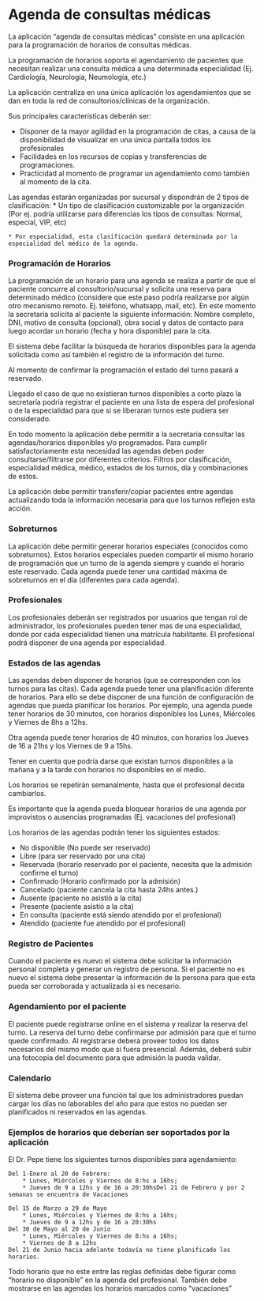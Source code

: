 # Agenda de consultas médicas

La aplicación “agenda de consultas médicas” consiste en una aplicación para la programación de horarios de
consultas médicas.

La programación de horarios soporta el agendamiento de pacientes que necesitan realizar una consulta médica
a una determinada especialidad (Ej. Cardiología, Neurología, Neumología, etc.)

La aplicación centraliza en una única aplicación los agendamientos que se dan en toda la red de
consultorios/clínicas de la organización.

Sus principales características deberán ser:

- Disponer de la mayor agilidad en la programación de citas, a causa de la disponibilidad de visualizar en una única pantalla todos los profesionales
- Facilidades en los recursos de copias y transferencias de programaciones.
- Practicidad al momento de programar un agendamiento como también al momento de la cita.

Las agendas estarán organizadas por sucursal y dispondrán de 2 tipos de clasificación: \* Un tipo de clasificación customizable por la organización (Por ej. podría utilizarse para diferencias
los tipos de consultas: Normal, especial, VIP, etc)

    * Por especialidad, esta clasificación quedará determinada por la especialidad del médico de la agenda.

### Programación de Horarios

La programación de un horario para una agenda se realiza a partir de que el paciente concurre al
consultorio/sucursal y solicita una reserva para determinado médico (considere que este paso podría realizarse por algún otro mecanismo remoto. Ej. teléfono, whatsapp, mail, etc). En este momento la secretaria solicita al paciente la siguiente información: Nombre completo, DNI, motivo de consulta (opcional), obra social y datos de contacto para luego acordar un horario (fecha y hora disponible) para la cita.

El sistema debe facilitar la búsqueda de horarios disponibles para la agenda solicitada como así también el registro de la información del turno.

Al momento de confirmar la programación el estado del turno pasará a reservado.

Llegado el caso de que no existieran turnos disponibles a corto plazo la secretaría podría registrar el paciente en una lista de espera del profesional o de la especialidad para que si se liberaran turnos este pudiera ser
considerado.

En todo momento la aplicación debe permitir a la secretaria consultar las agendas/horarios disponibles y/o programados. Para cumplir satisfactoriamente esta necesidad las agendas deben poder consultarse/filtrarse por diferentes criterios.
Filtros por clasificación, especialidad médica, médico, estados de los turnos, día y combinaciones de estos.

La aplicación debe permitir transferir/copiar pacientes entre agendas actualizando toda la información necesaria para que los turnos reflejen esta acción.

### Sobreturnos

La aplicación debe permitir generar horarios especiales (conocidos como sobreturnos). Estos horarios
especiales pueden compartir el mismo horario de programación que un turno de la agenda siempre y cuando
el horario este reservado. Cada agenda puede tener una cantidad máxima de sobreturnos en el día (diferentes
para cada agenda).

### Profesionales

Los profesionales deberán ser registrados por usuarios que tengan rol de administrador, los profesionales
pueden tener mas de una especialidad, donde por cada especialidad tienen una matrícula habilitante. El
profesional podrá disponer de una agenda por especialidad.

### Estados de las agendas

Las agendas deben disponer de horarios (que se corresponden con los turnos para las citas). Cada agenda
puede tener una planificación diferente de horarios. Para ello se debe disponer de una función de
configuración de agendas que pueda planificar los horarios.
Por ejemplo, una agenda puede tener horarios de 30 minutos, con horarios disponibles los Lunes, Miércoles y
Viernes de 8hs a 12hs.

Otra agenda puede tener horarios de 40 minutos, con horarios los Jueves de 16 a 21hs y los Viernes de 9 a
15hs.

Tener en cuenta que podría darse que existan turnos disponibles a la mañana y a la tarde con horarios no
disponibles en el medio.

Los horarios se repetirán semanalmente, hasta que el profesional decida cambiarlos.

Es importante que la agenda pueda bloquear horarios de una agenda por improvistos o ausencias programadas (Ej. vacaciones del profesional)

Los horarios de las agendas podrán tener los siguientes estados:

- No disponible (No puede ser reservado)
- Libre (para ser reservado por una cita)
- Reservada (horario reservado por el paciente, necesita que la admisión confirme el turno)
- Confirmado (Horario confirmado por la admisión)
- Cancelado (paciente cancela la cita hasta 24hs antes.)
- Ausente (paciente no asistió a la cita)
- Presente (paciente asistió a la cita)
- En consulta (paciente está siendo atendido por el profesional)
- Atendido (paciente fue atendido por el profesional)

### Registro de Pacientes

Cuando el paciente es nuevo el sistema debe solicitar la información personal completa y generar un registro
de persona.
Si el paciente no es nuevo el sistema debe presentar la información de la persona para que esta pueda ser
corroborada y actualizada si es necesario.

### Agendamiento por el paciente

El paciente puede registrarse online en el sistema y realizar la reserva del turno. La reserva del turno debe
confirmarse por admisión para que el turno quede confirmado. Al registrarse deberá proveer todos los datos
necesarios del mismo modo que si fuera presencial. Además, deberá subir una fotocopia del documento para
que admisión la pueda validar.

### Calendario

El sistema debe proveer una función tal que los administradores puedan cargar los días no laborables del año
para que estos no puedan ser planificados ni reservados en las agendas.

### Ejemplos de horarios que deberían ser soportados por la aplicación

El Dr. Pepe tiene los siguientes turnos disponibles para agendamiento:

    Del 1-Enero al 20 de Febrero:
        * Lunes, Miércoles y Viernes de 8:hs a 16hs;
        * Jueves de 9 a 12hs y de 16 a 20:30hsDel 21 de Febrero y por 2 semanas se encuentra de Vacaciones

    Del 15 de Marzo a 29 de Mayo
        * Lunes, Miércoles y Viernes de 8:hs a 16hs;
        * Jueves de 9 a 12hs y de 16 a 20:30hs
    Del 30 de Mayo al 20 de Junio
        * Lunes, Miércoles y Viernes de 8:hs a 16hs;
        * Viernes de 8 a 12hs
    Del 21 de Junio hacia adelante todavía no tiene planificado los horarios.

Todo horario que no este entre las reglas definidas debe figurar como “horario no disponible” en la agenda del
profesional. También debe mostrarse en las agendas los horarios marcados como “vacaciones”

